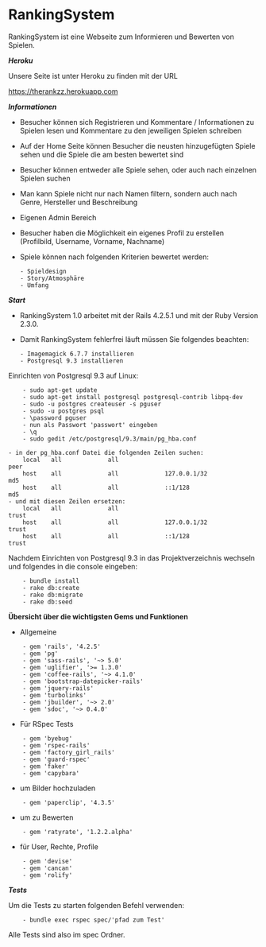 # RankingSystem

RankingSystem ist eine Webseite zum Informieren und Bewerten von Spielen.

***Heroku***

Unsere Seite ist unter Heroku zu finden mit der URL

https://therankzz.herokuapp.com

***Informationen***
*   Besucher können sich Registrieren und Kommentare / Informationen zu
    Spielen lesen und Kommentare zu den jeweiligen Spielen schreiben
    
*   Auf der Home Seite können Besucher die neusten hinzugefügten Spiele sehen
    und die Spiele die am besten bewertet sind
*   Besucher können entweder alle Spiele sehen, oder auch nach einzelnen
    Spielen suchen

*   Man kann Spiele nicht nur nach Namen filtern, sondern auch nach Genre,
    Hersteller und Beschreibung
    
*   Eigenen Admin Bereich

*   Besucher haben die Möglichkeit ein eigenes Profil zu erstellen
    (Profilbild, Username, Vorname, Nachname)

*   Spiele können nach folgenden Kriterien bewertet werden:

        - Spieldesign
        - Story/Atmosphäre
        - Umfang


***Start***
*   RankingSystem 1.0 arbeitet mit der Rails 4.2.5.1 und mit der Ruby Version
    2.3.0.
*   Damit RankingSystem fehlerfrei läuft müssen Sie folgendes beachten:
       
        - Imagemagick 6.7.7 installieren
        - Postgresql 9.3 installieren


Einrichten von Postgresql 9.3 auf Linux:

```
    - sudo apt-get update
    - sudo apt-get install postgresql postgresql-contrib libpq-dev
    - sudo -u postgres createuser -s pguser
    - sudo -u postgres psql
    - \password pguser
    - nun als Passwort 'passwort' eingeben
    - \q
    - sudo gedit /etc/postgresql/9.3/main/pg_hba.conf

```
    - in der pg_hba.conf Datei die folgenden Zeilen suchen:
        local   all             all                                     peer
        host    all             all             127.0.0.1/32            md5
        host    all             all             ::1/128                 md5
    - und mit diesen Zeilen ersetzen:
        local   all             all                                     trust
        host    all             all             127.0.0.1/32            trust
        host    all             all             ::1/128                 trust

Nachdem Einrichten von Postgresql 9.3 in das Projektverzeichnis wechseln und
folgendes in die console eingeben:

```
    - bundle install
    - rake db:create
    - rake db:migrate
    - rake db:seed

```

**Übersicht über die wichtigsten Gems und Funktionen**
*   Allgemeine

```
    - gem 'rails', '4.2.5'
    - gem 'pg'
    - gem 'sass-rails', '~> 5.0'
    - gem 'uglifier', '>= 1.3.0'
    - gem 'coffee-rails', '~> 4.1.0'
    - gem 'bootstrap-datepicker-rails'
    - gem 'jquery-rails'
    - gem 'turbolinks'
    - gem 'jbuilder', '~> 2.0'
    - gem 'sdoc', '~> 0.4.0'

```

*   Für RSpec Tests

```
    - gem 'byebug'
    - gem 'rspec-rails'
    - gem 'factory_girl_rails'
    - gem 'guard-rspec'
    - gem 'faker'
    - gem 'capybara'

```

*   um Bilder hochzuladen

```
    - gem 'paperclip', '4.3.5'

```

*   um zu Bewerten

```
    - gem 'ratyrate', '1.2.2.alpha'

```

*   für User, Rechte, Profile

```
    - gem 'devise'
    - gem 'cancan'
    - gem 'rolify'

```

***Tests***

Um die Tests zu starten folgenden Befehl verwenden:

```
    - bundle exec rspec spec/'pfad zum Test'
```

Alle Tests sind also im spec Ordner.




